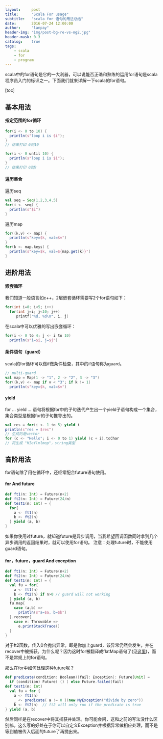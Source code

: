 ```yaml
---
layout:     post
title:      "Scala For usage"
subtitle:   "scala for 语句的用法总结"
date:       2016-07-24 12:00:00
author:     "lanpay"
header-img: "img/post-bg-re-vs-ng2.jpg"
header-mask: 0.3
catalog:    true
tags:
    - scala
    - for
    - program
---
```


scala中的for语句是它的一大利器，可以说能否正确和熟练的运用for语句是scala程序员入门的标识之一。下面我们就来详解一下scala的for语句。

[toc]

## 基本用法

#### 指定范围的for循环
```scala
for(i <- 0 to 10) {
  println(s"loop i is $i");
}
// 结果打印 0到10
``` 


```scala
for(i <- 0 until 10) {
  println(s"loop i is $i");
}
// 结果打印 0到9
``` 

#### 遍历集合
遍历seq

```scala
val seq = Seq(1,2,3,4,5)
for(i <- seq) { 
  println(s"$i")
}
```

遍历map

```scala
for((k,v) <- map) {
  println(s"key=$k, val=$v")
}
for(k <- map.keys) {
  println(s"key=$k, val=${map.get(k)}")
}
```

## 进阶用法

#### 嵌套循环
我们知道一般语言如c++，2层嵌套循环需要写2个for语句如下：

```cpp
for(int i=0; i<5; i++)
  for(int j=i; j<10; j++)
     printf("%d, %d\n", i, j)
``` 

在scala中可以优雅的写出嵌套循环：

```scala
for(i <- 0 to 4; j <- i to 10)
  println(s"i=$i, j=$j")
```

#### 条件语句（guard）
scala的for循环可以做if做条件检查，其中的if语句称为guard。

```scala
// multi-guard
val map = Map(1 -> "1", 2 -> "2", 3 -> "3")
for((k,v) <- map if v < "3"; if k != 1)
  println(s"key=$k, val=$v")
```

#### yield
for ... yield ... 语句将根据for中的子句迭代产生出一个yield子语句构成一个集合，集合类型是根据for的子句推导出的。

```scala
val res = for(i <- 1 to 5) yield i
println(s"res = $res")
// 生成的是vector
for (c <- "Hello"; i <- 0 to 1) yield (c + i).toChar
// 将生成 "HIeflmlmop"，string类型
```

## 高阶用法
for语句除了用在循环中，还经常配合future语句使用。

#### for And future
```scala
def ft1(n: Int) = Future(n+2)
def ft2(n: Int) = Future(24/n)
def test1(n: Int) = {
  for{
    a <- ft1(n)
    b <- ft2(n)
  } yield (a, b)
}
```

如果你使用过future，就知道future是异步调用，当我希望回调函数同时拿到几个异步调用的返回结果时，就可以使用for语句。
注意：处理future时，不能使用guard语句。

#### for，future，guard And exception
```scala
def ft1(n: Int) = Future(n+2)
def ft2(n: Int) = Future(24/n)
def test1(n: Int) = {
  val fu = for{
    a <- ft1(n)
    b <- ft2(n) if n>0 // guard will not working
  } yield (a, b)
  fu.map{
    case (a,b) =>
      println(s"a=$a, b=$b")
  }.recover{
    case e: Throwable =>
      e.printStackTrace()
  }
}
```

对于ft2函数，传入0会抛出异常，即是你加上guard，该异常仍然会发生，并在recover中被捕获。为什么呢？因为这时for被翻译成flatMap语句了(见[这里](http://docs.scala-lang.org/tutorials/FAQ/yield.html))，而不是常规上的for语句。

那么在for中如何处理这种future呢？

```scala
def predicate(condition: Boolean)(fail: Exception): Future[Unit] = 
  if (condition) Future( () ) else Future.failed(fail)
def test1(n: Int)
  val fu = for {
    a <- ft1(n)
    _ <- predicate( a != 0 )(new MyException("divide by zero"))
    b <- ft2(n)  // ft2 will only run if the predicate is true
} yield (a, b)
```

然后同样是在recover中将其捕获并处理。你可能会问，这和之前的写法没什么区别嘛。这么写的好处在于你可以自定义Exception并根据异常做相应处理，而不是等到值被传入后面的future了再抛出来。



